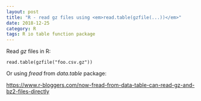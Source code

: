 ```yaml
---
layout: post
title: "R - read gz files using <em>read.table(gzfile(...))</em>"
date: 2018-12-25
category: R
tags: R io table function package
---
```


Read <em>gz</em> files in R:

```
read.table(gzfile("foo.csv.gz"))

```

Or using <em>fread</em> from <em>data.table</em> package:

<a href="https://www.r-bloggers.com/now-fread-from-data-table-can-read-gz-and-bz2-files-directly">https://www.r-bloggers.com/now-fread-from-data-table-can-read-gz-and-bz2-files-directly</a>
